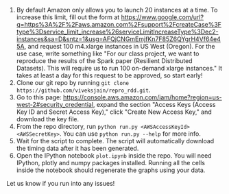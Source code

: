 1. By default Amazon only allows you to launch 20 instances at a time. To increase this limit, fill out the form at https://www.google.com/url?q=https%3A%2F%2Faws.amazon.com%2Fsupport%2FcreateCase%3Ftype%3Dservice_limit_increase%26serviceLimitIncreaseType%3Dec2-instances&sa=D&sntz=1&usg=AFQjCNGmEmjfKn7F85Z6QYgrH4Vf64e45A, and request 100 m4.xlarge instances in US West (Oregon). For the use case, write something like "For our class project, we want to reproduce the results of the Spark paper (Resilient Distributed Datasets). This will require us to run 100 on-demand xlarge instances." It takes at least a day for this request to be approved, so start early!
2. Clone our git repo by running `git clone https://github.com/viveksjain/repro_rdd.git`.
3. Go to this page: https://console.aws.amazon.com/iam/home?region=us-west-2#security_credential, expand the section "Access Keys (Access Key ID and Secret Access Key)," click "Create New Access Key," and download the key file.
4. From the repo directory, run `python run.py <AWSAccessKeyId> <AWSSecretKey>`. You can use `python run.py --help` for more info.
5. Wait for the script to complete. The script will automatically download the timing data after it has been generated.
6. Open the IPython notebook `plot.ipynb` inside the repo. You will need IPython, plotly and numpy packages installed. Running all the cells inside the notebook should regenerate the graphs using your data. 

Let us know if you run into any issues!